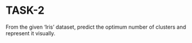 # TASK-2
From the given ‘Iris’ dataset, predict the optimum number of clusters and represent it visually.
